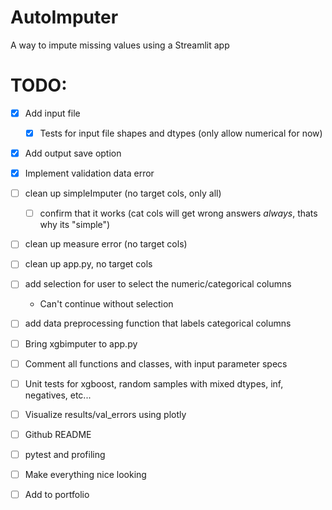 # AutoImputer
A way to impute missing values using a Streamlit app

# TODO:

- [x] Add input file
    - [x] Tests for input file shapes and dtypes (only allow numerical for now)
- [x] Add output save option
- [x] Implement validation data error
- [ ] clean up simpleImputer (no target cols, only all)
    - [ ] confirm that it works (cat cols will get wrong answers _always_, thats why its "simple")
- [ ] clean up measure error (no target cols)
- [ ] clean up app.py, no target cols
- [ ] add selection for user to select the numeric/categorical columns
    - Can't continue without selection
- [ ] add data preprocessing function that labels categorical columns
- [ ] Bring xgbimputer to app.py
- [ ] Comment all functions and classes, with input parameter specs
- [ ] Unit tests for xgboost, random samples with mixed dtypes, inf, negatives, etc...
- [ ] Visualize results/val_errors using plotly
- [ ] Github README
- [ ] pytest and profiling
- [ ] Make everything nice looking
- [ ] Add to portfolio


